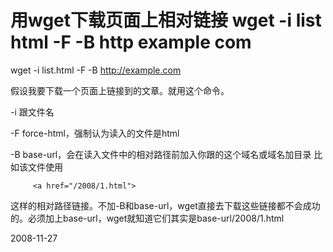 # 用wget下载页面上相对链接 wget -i list html -F -B http example com

wget -i list.html -F -B http://example.com

假设我要下载一个页面上链接到的文章。就用这个命令。

-i 跟文件名

-F force-html，强制认为读入的文件是html

-B base-url，会在读入文件中的相对路径前加入你跟的这个域名或域名加目录 比如该文件使用

         <a href="/2008/1.html">

这样的相对路径链接。不加-B和base-url，wget直接去下载这些链接都不会成功的。必须加上base-url，wget就知道它们其实是base-url/2008/1.html


2008-11-27